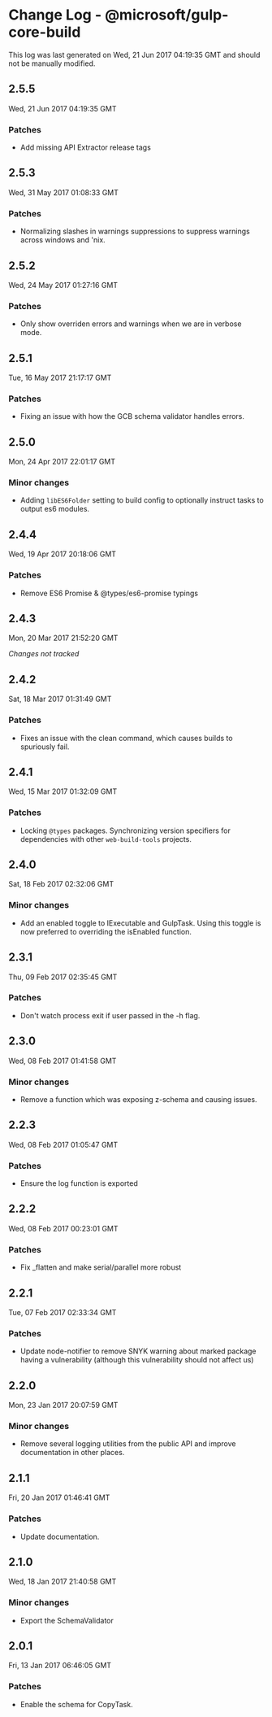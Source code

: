 # Change Log - @microsoft/gulp-core-build

This log was last generated on Wed, 21 Jun 2017 04:19:35 GMT and should not be manually modified.

## 2.5.5
Wed, 21 Jun 2017 04:19:35 GMT

### Patches

- Add missing API Extractor release tags

## 2.5.3
Wed, 31 May 2017 01:08:33 GMT

### Patches

- Normalizing slashes in warnings suppressions to suppress warnings across windows and 'nix.

## 2.5.2
Wed, 24 May 2017 01:27:16 GMT

### Patches

- Only show overriden errors and warnings when we are in verbose mode.

## 2.5.1
Tue, 16 May 2017 21:17:17 GMT

### Patches

- Fixing an issue with how the GCB schema validator handles errors.

## 2.5.0
Mon, 24 Apr 2017 22:01:17 GMT

### Minor changes

- Adding `libES6Folder` setting to build config to optionally instruct tasks to output es6 modules.

## 2.4.4
Wed, 19 Apr 2017 20:18:06 GMT

### Patches

- Remove ES6 Promise & @types/es6-promise typings

## 2.4.3
Mon, 20 Mar 2017 21:52:20 GMT

*Changes not tracked*

## 2.4.2
Sat, 18 Mar 2017 01:31:49 GMT

### Patches

- Fixes an issue with the clean command, which causes builds to spuriously fail.

## 2.4.1
Wed, 15 Mar 2017 01:32:09 GMT

### Patches

- Locking `@types` packages. Synchronizing version specifiers for dependencies with other `web-build-tools` projects.

## 2.4.0
Sat, 18 Feb 2017 02:32:06 GMT

### Minor changes

- Add an enabled toggle to IExecutable and GulpTask. Using this toggle is now preferred to overriding the isEnabled function.

## 2.3.1
Thu, 09 Feb 2017 02:35:45 GMT

### Patches

- Don't watch process exit if user passed in the -h flag.

## 2.3.0
Wed, 08 Feb 2017 01:41:58 GMT

### Minor changes

- Remove a function which was exposing z-schema and causing issues.

## 2.2.3
Wed, 08 Feb 2017 01:05:47 GMT

### Patches

- Ensure the log function is exported

## 2.2.2
Wed, 08 Feb 2017 00:23:01 GMT

### Patches

- Fix _flatten and make serial/parallel more robust

## 2.2.1
Tue, 07 Feb 2017 02:33:34 GMT

### Patches

- Update node-notifier to remove SNYK warning about marked package having a vulnerability (although this vulnerability should not affect us)

## 2.2.0
Mon, 23 Jan 2017 20:07:59 GMT

### Minor changes

- Remove several logging utilities from the public API and improve documentation in other places.

## 2.1.1
Fri, 20 Jan 2017 01:46:41 GMT

### Patches

- Update documentation.

## 2.1.0
Wed, 18 Jan 2017 21:40:58 GMT

### Minor changes

- Export the SchemaValidator

## 2.0.1
Fri, 13 Jan 2017 06:46:05 GMT

### Patches

- Enable the schema for CopyTask.


